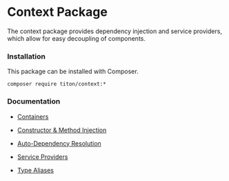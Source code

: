 # Context Package #

The context package provides dependency injection and service providers, which allow for easy decoupling of components.

### Installation ###

This package can be installed with Composer.

```shell
composer require titon/context:*
```

### Documentation ###

* [Containers](container.md)
* [Constructor & Method Injection](injection.md)
* [Auto-Dependency Resolution](resolution.md)
* [Service Providers](service-providers.md)


* [Type Aliases](types.md)

